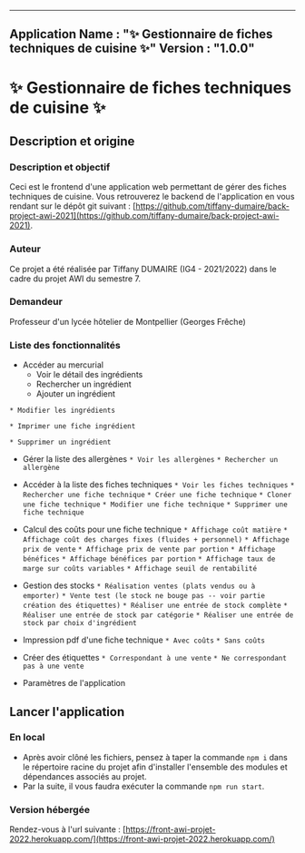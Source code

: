 -----------------------
Application Name : "✨ Gestionnaire de fiches techniques de cuisine ✨"
Version : "1.0.0" 
-----------------------

# ✨ Gestionnaire de fiches techniques de cuisine ✨

## Description et origine

### Description et objectif

Ceci est le frontend d'une application web permettant de gérer des fiches techniques de cuisine. Vous retrouverez le backend de l'application en vous rendant sur le dépôt git suivant : [https://github.com/tiffany-dumaire/back-project-awi-2021](https://github.com/tiffany-dumaire/back-project-awi-2021). 

### Auteur

Ce projet a été réalisée par Tiffany DUMAIRE (IG4 - 2021/2022) dans le cadre du projet AWI du semestre 7.

### Demandeur

Professeur d'un lycée hôtelier de Montpellier (Georges Frêche)

### Liste des fonctionnalités

* Accéder au mercurial
  * Voir le détail des ingrédients
  * Rechercher un ingrédient
  * Ajouter un ingrédient

`* Modifier les ingrédients`

`* Imprimer une fiche ingrédient`

`* Supprimer un ingrédient`

* Gérer la liste des allergènes
`* Voir les allergènes`
`* Rechercher un allergène`

* Accéder à la liste des fiches techniques
`* Voir les fiches techniques`
`* Rechercher une fiche technique`
`* Créer une fiche technique`
`* Cloner une fiche technique`
`* Modifier une fiche technique`
`* Supprimer une fiche technique`

* Calcul des coûts pour une fiche technique
`* Affichage coût matière`
`* Affichage coût des charges fixes (fluides + personnel)`
`* Affichage prix de vente`
`* Affichage prix de vente par portion`
`* Affichage bénéfices`
`* Affichage bénéfices par portion`
`* Affichage taux de marge sur coûts variables`
`* Affichage seuil de rentabilité`

* Gestion des stocks
`* Réalisation ventes (plats vendus ou à emporter)`
`* Vente test (le stock ne bouge pas -- voir partie création des étiquettes)`
`* Réaliser une entrée de stock complète`
`* Réaliser une entrée de stock par catégorie`
`* Réaliser une entrée de stock par choix d'ingrédient`

* Impression pdf d'une fiche technique
`* Avec coûts`
`* Sans coûts`

* Créer des étiquettes
`* Correspondant à une vente`
`* Ne correspondant pas à une vente`

* Paramètres de l'application

## Lancer l'application 

### En local

- Après avoir clôné les fichiers, pensez à taper la commande `npm i` dans le répertoire racine du projet afin d'installer l'ensemble des modules et dépendances associés au projet.
- Par la suite, il vous faudra exécuter la commande `npm run start`.

### Version hébergée

Rendez-vous à l'url suivante : [https://front-awi-projet-2022.herokuapp.com/](https://front-awi-projet-2022.herokuapp.com/)
